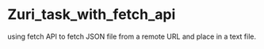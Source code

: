 # Zuri_task_with_fetch_api
using fetch API to fetch JSON file from a remote URL and place in a text file.
